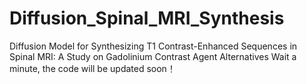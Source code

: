 # Diffusion_Spinal_MRI_Synthesis
Diffusion Model for Synthesizing T1 Contrast-Enhanced Sequences in Spinal MRI: A Study on Gadolinium Contrast Agent Alternatives
Wait a minute, the code will be updated soon！
